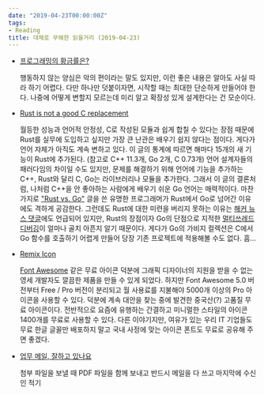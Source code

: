 ```yaml
---
date: "2019-04-23T00:00:00Z"
tags:
- Reading
title: 대체로 무해한 읽을거리 (2019-04-23)
---
```


- [프로그래밍의 황금률은?](http://jhrogue.blogspot.com/2019/04/b.html)

  행동하지 않는 양심은 악의 편이라는 말도 있지만, 이런 좋은 내용은 알아도 사실 따라 하기 어렵다. 다만 하나만 덧붙이자면, 시작할 때는 최대한 단순하게 만들어야 한다. 나중에 어떻게 변할지 모르는데 미리 알고 확장성 있게 설계한다는 건 모순이다.

- [Rust is not a good C replacement
](https://drewdevault.com/2019/03/25/Rust-is-not-a-good-C-replacement.html)

  월등한 성능과 언어적 안정성, C로 작성된 모듈과 쉽게 합칠 수 있다는 장점 때문에 Rust를 실무에 도입하고 싶지만 가장 큰 난관은 배우기 쉽지 않다는 점이다. 게다가 언어 자체가 아직도 계속 변하고 있다. 이 글의 통계에 따르면 해마다 15개의 새 기능이 Rust에 추가된다. (참고로 C++ 11.3개, Go 2개, C 0.73개) 언어 설계자들의 패러다임의 차이일 수도 있지만, 문제를 해결하기 위해 언어에 기능을 추가하는 C++, Rust와 달리 C, Go는 라이브러리나 모듈을 추가한다. 그래서 이 글의 결론처럼, 나처럼 C++을 안 좋아하는 사람에게 배우기 쉬운 Go 언어는 매력적이다. 마찬가지로 ["Rust vs. Go"](https://drewdevault.com/2019/03/25/Rust-is-not-a-good-C-replacement.html) 글을 쓴 유명한 프로그래머가 Rust에서 Go로 넘어간 이유에도 격하게 공감한다. 그런데도 Rust에 대한 미련을 버리지 못하는 이유는 [해커 뉴스 댓글]((https://news.ycombinator.com/item?id=13430108))에도 언급되어 있지만, Rust의 장점이자 Go의 단점으로 지적한 [멀티쓰레드 디버깅](https://news.ycombinator.com/item?id=13434579)이 얼마나 골치 아픈지 알기 때문이다. 게다가 Go의 가비지 컬렉션은 C에서 Go 함수를 호출하기 어렵게 만들어 당장 기존 프로젝트에 적용해볼 수도 없다. 흠...

- [Remix Icon](https://remixicon.com)

  [Font Awesome](https://fontawesome.com) 같은 무료  아이콘 덕분에 그래픽 디자이너의 지원을 받을 수 없는 영세 개발자도 깔끔한 제품을 만들 수 있게 되었다. 하지만 Font Awesome 5.0 버전부터 Free / Pro 버전이 분리되고 월 사용료를 지불해야 5000개 이상의 Pro 아이콘을 사용할 수 있다. 덕분에 계속 대안을 찾는 중에 발견한 중국산(?) 고품질 무료 아이콘이다. 전반적으로 요즘에 유행하는 간결하고 미니멀한 스타일의 아이콘 1400개를 무료로 사용할 수 있다. 다른 이야기지만, 여유가 있는 우리 IT 기업들도 무료 한글 글꼴만 배포하지 말고 국내 사정에 맞는 아이콘 폰트도 무료로 공유해 주면 좋겠다.

- [업무 메일, 잘하고 있나요](https://brunch.co.kr/@jinsekil/23)

  첨부 파일을 보낼 때 PDF 파일을 함께 보내고 반드시 메일을 다 쓰고 마지막에 수신인 적기
